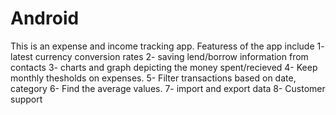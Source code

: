 # Android
This is an expense and income tracking app.
Featuress of the app include
1- latest currency conversion rates
2- saving lend/borrow information from contacts
3- charts and graph depicting the money spent/recieved
4- Keep monthly thesholds on expenses.
5- Filter transactions based on date, category
6- Find the average values.
7- import and export data
8- Customer support
